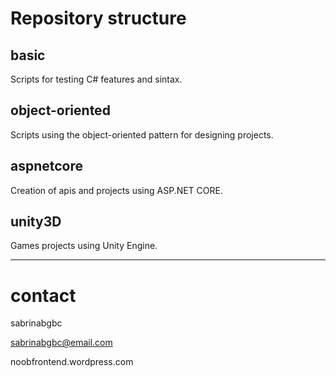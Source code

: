 # Repository structure

## basic
Scripts for testing C# features and sintax.

## object-oriented
Scripts using the object-oriented pattern for designing projects.

## aspnetcore
Creation of apis and projects using ASP.NET CORE.

## unity3D
Games projects using Unity Engine.

---

# contact
sabrinabgbc

sabrinabgbc@email.com

noobfrontend.wordpress.com
